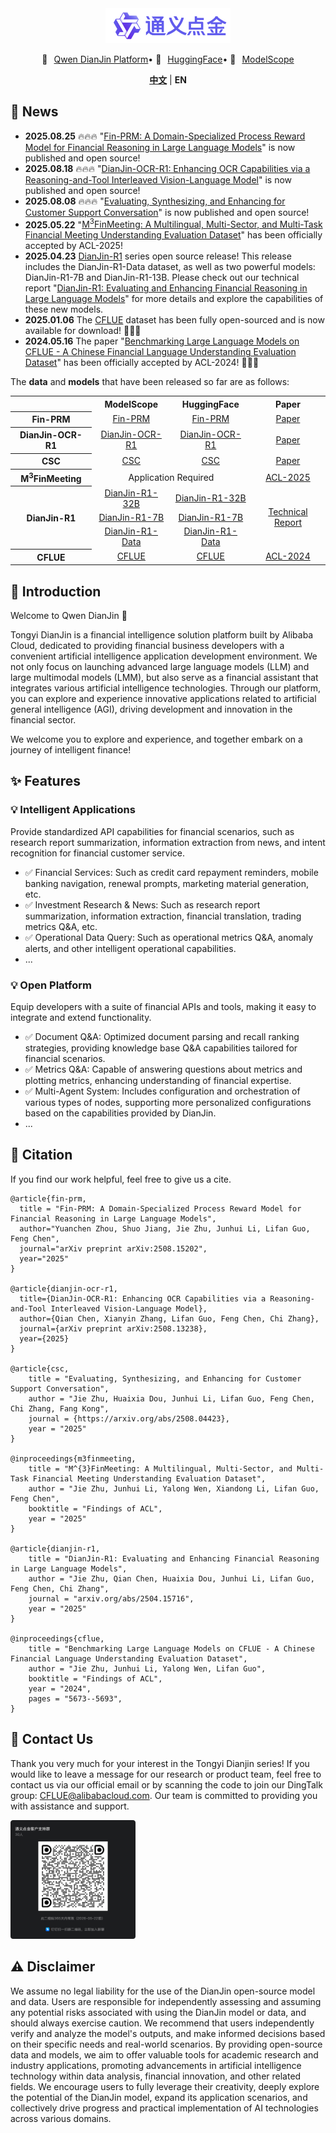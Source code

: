 <div align="center">
    <img src="images/dianjin_logo.png" alt="DianJin Logo" style="width: 200px;">
    <p align="center" style="display: flex; flex-direction: row; justify-content: center; align-items: center">
        💜 <a href="https://tongyi.aliyun.com/dianjin" target="_blank" style="margin-left: 10px">Qwen DianJin Platform</a>  •
        🤗 <a href="https://huggingface.co/DianJin" target="_blank" style="margin-left: 10px">HuggingFace</a>  • 
        🤖 <a href="https://modelscope.cn/organization/tongyi_dianjin" target="_blank" style="margin-left: 10px">ModelScope</a> 
    </p>

[**中文**](README_zh.md) | **EN**

</div>

## 🚀 News 
- **2025.08.25** 🔥🔥🔥 "[Fin-PRM: A Domain-Specialized Process Reward Model for Financial Reasoning in Large Language Models](https://arxiv.org/abs/2508.15202)" is now published and open source!
- **2025.08.18** 🔥🔥🔥 "[DianJin-OCR-R1: Enhancing OCR Capabilities via a Reasoning-and-Tool Interleaved Vision-Language Model](https://www.arxiv.org/abs/2508.13238)" is now published and open source!
- **2025.08.08** 🔥🔥🔥 "[Evaluating, Synthesizing, and Enhancing for Customer Support Conversation](https://arxiv.org/abs/2508.04423)" is now published and open source!
- **2025.05.22** "[M<sup>3</sup>FinMeeting: A Multilingual, Multi-Sector, and Multi-Task Financial Meeting Understanding Evaluation Dataset](https://arxiv.org/abs/2506.02510)" has been officially accepted by ACL-2025! 
- **2025.04.23** [DianJin-R1](DianJin-R1/README.md) series open source release! This release includes the DianJin-R1-Data dataset, as well as two powerful models: DianJin-R1-7B and DianJin-R1-13B. Please check out our technical report "[DianJin-R1: Evaluating and Enhancing Financial Reasoning in Large Language Models](https://arxiv.org/abs/2504.15716)" for more details and explore the capabilities of these new models.
- **2025.01.06** The [CFLUE](https://github.com/aliyun/cflue) dataset has been fully open-sourced and is now available for download!  🚀🚀🚀
- **2024.05.16** The paper "[Benchmarking Large Language Models on CFLUE - A Chinese Financial Language Understanding Evaluation Dataset](https://arxiv.org/abs/2405.10542)" has been officially accepted by ACL-2024! 🚀🚀🚀

The **data** and **models** that have been released so far are as follows:

<table style="width: 100%; text-align: center;">
    <tr>
        <td></td>
        <th>ModelScope</th>
        <th>HuggingFace</th>
        <th>Paper</th>
    </tr>
    <tr>
        <th>Fin-PRM</th>
        <td><a href="https://modelscope.cn/organization/tongyi_dianjin">Fin-PRM</a></td>
        <td><a href="https://huggingface.co/DianJin">Fin-PRM</a></td>
        <td><a href="https://arxiv.org/abs/2508.15202">Paper</a></td>
    </tr>
    <tr>
        <th>DianJin-OCR-R1</th>
        <td><a href="https://modelscope.cn/organization/tongyi_dianjin">DianJin-OCR-R1</a></td>
        <td><a href="https://huggingface.co/DianJin">DianJin-OCR-R1</a></td>
        <td><a href="https://www.arxiv.org/abs/2508.13238">Paper</a></td>
    </tr>
    <tr>
        <th>CSC</th>
        <td><a href="https://www.modelscope.cn/datasets/tongyi_dianjin/DianJin-CSC-Data">CSC</a></td>
        <td><a href="https://huggingface.co/datasets/DianJin/DianJin-CSC-Data">CSC</a></td>
        <td><a href="https://arxiv.org/abs/2508.04423">Paper</a></td>
    </tr>
    <tr>
        <th>M<sup>3</sup>FinMeeting</th>
        <td colspan="2">Application Required</td>
        <td><a href="https://arxiv.org/abs/2506.02510">ACL-2025</a></td>
    </tr>
    <tr>
        <th rowspan="3">DianJin-R1</th>
        <td><a href="https://www.modelscope.cn/models/tongyi_dianjin/DianJin-R1-32B">DianJin-R1-32B</a></td>
        <td><a href="https://huggingface.co/DianJin/DianJin-R1-32B">DianJin-R1-32B</a></td>
        <td rowspan="3"><a href="https://arxiv.org/abs/2504.15716">Technical Report</a></td>
    </tr>
    <tr>
        <td><a href="https://www.modelscope.cn/models/tongyi_dianjin/DianJin-R1-7B">DianJin-R1-7B</a></td>
        <td><a href="https://huggingface.co/DianJin/DianJin-R1-7B">DianJin-R1-7B</a></td>
    </tr>
    <tr>
        <td><a href="https://www.modelscope.cn/datasets/tongyi_dianjin/DianJin-R1-Data">DianJin-R1-Data</a></td>
        <td><a href="https://huggingface.co/datasets/DianJin/DianJin-R1-Data">DianJin-R1-Data</a></td>
    </tr>
    <tr>
        <th>CFLUE</th>
        <td><a href="https://modelscope.cn/datasets/tongyi_dianjin/CFLUE">CFLUE</a></td>
        <td><a href="https://huggingface.co/datasets/DianJin/CFLUE">CFLUE</a></td>
        <td><a href="https://arxiv.org/abs/2405.10542">ACL-2024</a></td>
    </tr>
</table>

## 📝 Introduction

Welcome to Qwen DianJin 👋

Tongyi DianJin is a financial intelligence solution platform built by Alibaba Cloud, 
dedicated to providing financial business developers with a convenient artificial intelligence application development environment. 
We not only focus on launching advanced large language models (LLM) and large multimodal models (LMM), but also serve as a financial assistant that integrates various artificial intelligence technologies. 
Through our platform, you can explore and experience innovative applications related to artificial general intelligence (AGI), driving development and innovation in the financial sector.

We welcome you to explore and experience, and together embark on a journey of intelligent finance!

## ✨ Features

### 💡 Intelligent Applications

Provide standardized API capabilities for financial scenarios, such as research report summarization, information extraction from news, and intent recognition for financial customer service.

- ✅ Financial Services: Such as credit card repayment reminders, mobile banking navigation, renewal prompts, marketing material generation, etc.
- ✅ Investment Research & News: Such as research report summarization, information extraction, financial translation, trading metrics Q&A, etc.
- ✅ Operational Data Query: Such as operational metrics Q&A, anomaly alerts, and other intelligent operational capabilities.
- ...

### 💡 Open Platform

Equip developers with a suite of financial APIs and tools, making it easy to integrate and extend functionality.

- ✅ Document Q&A: Optimized document parsing and recall ranking strategies, providing knowledge base Q&A capabilities tailored for financial scenarios.
- ✅ Metrics Q&A: Capable of answering questions about metrics and plotting metrics, enhancing understanding of financial expertise.
- ✅ Multi-Agent System: Includes configuration and orchestration of various types of nodes, supporting more personalized configurations based on the capabilities provided by DianJin.
- ...

## 🔖 Citation

If you find our work helpful, feel free to give us a cite.

```
@article{fin-prm,
  title = "Fin-PRM: A Domain-Specialized Process Reward Model for Financial Reasoning in Large Language Models",
  author="Yuanchen Zhou, Shuo Jiang, Jie Zhu, Junhui Li, Lifan Guo, Feng Chen",
  journal="arXiv preprint arXiv:2508.15202",
  year="2025"
}

@article{dianjin-ocr-r1,
  title={DianJin-OCR-R1: Enhancing OCR Capabilities via a Reasoning-and-Tool Interleaved Vision-Language Model},
  author={Qian Chen, Xianyin Zhang, Lifan Guo, Feng Chen, Chi Zhang},
  journal={arXiv preprint arXiv:2508.13238},
  year={2025}
}

@article{csc,
    title = "Evaluating, Synthesizing, and Enhancing for Customer Support Conversation", 
    author = "Jie Zhu, Huaixia Dou, Junhui Li, Lifan Guo, Feng Chen, Chi Zhang, Fang Kong",
    journal = {https://arxiv.org/abs/2508.04423},
    year = "2025"
}

@inproceedings{m3finmeeting,
    title = "M^{3}FinMeeting: A Multilingual, Multi-Sector, and Multi-Task Financial Meeting Understanding Evaluation Dataset",
    author = "Jie Zhu, Junhui Li, Yalong Wen, Xiandong Li, Lifan Guo, Feng Chen",
    booktitle = "Findings of ACL",
    year = "2025"
}

@article{dianjin-r1,
    title = "DianJin-R1: Evaluating and Enhancing Financial Reasoning in Large Language Models", 
    author = "Jie Zhu, Qian Chen, Huaixia Dou, Junhui Li, Lifan Guo, Feng Chen, Chi Zhang",
    journal = "arxiv.org/abs/2504.15716",
    year = "2025"
}

@inproceedings{cflue,
    title = "Benchmarking Large Language Models on CFLUE - A Chinese Financial Language Understanding Evaluation Dataset",
    author = "Jie Zhu, Junhui Li, Yalong Wen, Lifan Guo",
    booktitle = "Findings of ACL",
    year = "2024",
    pages = "5673--5693",
}
```

## 🤝 Contact Us

Thank you very much for your interest in the Tongyi Dianjin series! 
If you would like to leave a message for our research or product team, feel free to contact us via our official email or by scanning the code to join our DingTalk group: CFLUE@alibabacloud.com. 
Our team is committed to providing you with assistance and support.

<img src="images/dianjin_dingding.png" alt="DianJin Logo" style="width: 200px;">


## ⚠️ Disclaimer

We assume no legal liability for the use of the DianJin open-source model and data. Users are responsible for independently assessing and assuming any potential risks associated with using the DianJin model or data, and should always exercise caution.
We recommend that users independently verify and analyze the model's outputs, and make informed decisions based on their specific needs and real-world scenarios.
By providing open-source data and models, we aim to offer valuable tools for academic research and industry applications, promoting advancements in artificial intelligence technology within data analysis, financial innovation, and other related fields.
We encourage users to fully leverage their creativity, deeply explore the potential of the DianJin model, expand its application scenarios, and collectively drive progress and practical implementation of AI technologies across various domains.